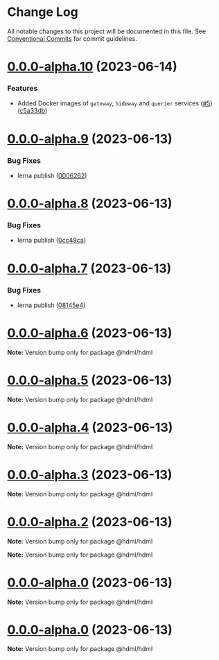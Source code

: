 # Change Log

All notable changes to this project will be documented in this file.
See [Conventional Commits](https://conventionalcommits.org) for commit guidelines.

# [0.0.0-alpha.10](https://github.com/hdml-github/hdml/compare/v0.0.0-alpha.9...v0.0.0-alpha.10) (2023-06-14)

### Features

- Added Docker images of `gateway`, `hideway` and `querier` services ([#5](https://github.com/hdml-github/hdml/issues/5)) ([c5a33db](https://github.com/hdml-github/hdml/commit/c5a33db75dbf7726337f536a66248193704dab91))

# [0.0.0-alpha.9](https://github.com/hdml-github/hdml/compare/v0.0.0-alpha.8...v0.0.0-alpha.9) (2023-06-13)

### Bug Fixes

- lerna publish ([0006262](https://github.com/hdml-github/hdml/commit/00062627c0b5b1c82e3d64f522014f5f044914b1))

# [0.0.0-alpha.8](https://github.com/hdml-github/hdml/compare/v0.0.0-alpha.7...v0.0.0-alpha.8) (2023-06-13)

### Bug Fixes

- lerna publish ([0cc49ca](https://github.com/hdml-github/hdml/commit/0cc49ca2929799578f534a1d21a82ab654593b15))

# [0.0.0-alpha.7](https://github.com/hdml-github/hdml/compare/v0.0.0-alpha.6...v0.0.0-alpha.7) (2023-06-13)

### Bug Fixes

- lerna publish ([08145e4](https://github.com/hdml-github/hdml/commit/08145e4a752edf32e84c5790cd806e447c6cdc54))

# [0.0.0-alpha.6](https://github.com/hdml-github/hdml/compare/v0.0.0-alpha.5...v0.0.0-alpha.6) (2023-06-13)

**Note:** Version bump only for package @hdml/hdml

# [0.0.0-alpha.5](https://github.com/hdml-github/hdml/compare/v0.0.0-alpha.4...v0.0.0-alpha.5) (2023-06-13)

**Note:** Version bump only for package @hdml/hdml

# [0.0.0-alpha.4](https://github.com/hdml-github/hdml/compare/v0.0.0-alpha.3...v0.0.0-alpha.4) (2023-06-13)

**Note:** Version bump only for package @hdml/hdml

# [0.0.0-alpha.3](https://github.com/hdml-github/hdml/compare/v0.0.0-alpha.2...v0.0.0-alpha.3) (2023-06-13)

**Note:** Version bump only for package @hdml/hdml

# [0.0.0-alpha.2](https://github.com/hdml-github/hdml/compare/v0.0.0-alpha.1...v0.0.0-alpha.2) (2023-06-13)

**Note:** Version bump only for package @hdml/hdml

**Note:** Version bump only for package @hdml/hdml

# [0.0.0-alpha.0](https://github.com/hdml-github/hdml/compare/v0.0.0-alpha.1...v0.0.0-alpha.0) (2023-06-13)

**Note:** Version bump only for package @hdml/hdml

# [0.0.0-alpha.0](https://github.com/hdml-github/hdml/compare/v0.0.0-alpha.1...v0.0.0-alpha.0) (2023-06-13)

**Note:** Version bump only for package @hdml/hdml
